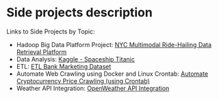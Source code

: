 
# Side projects description
Links to Side Projects by Topic:
- Hadoop Big Data Platform Project: [NYC Multimodal Ride-Hailing Data Retrieval Platform](https://github.com/TicyYang/NYC_Multimodal_Ride-Hailing_Data_Retrieval_Platform/tree/main)
- Data Analysis: [Kaggle - Spaceship Titanic](https://github.com/TicyYang/kaggle_spaceship_titanic_analysis)
- ETL: [ETL Bank Marketing Dataset](https://github.com/TicyYang/ETL_with_PySpark)
- Automate Web Crawling using Docker and Linux Crontab: [Automate Cryptocurrency Price Crawling (using Crontab)](https://github.com/TicyYang/cron_crypto_price)
- Weather API Integration: [OpenWeather API Integration](https://github.com/TicyYang/OpenWeather_API_connection)
